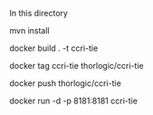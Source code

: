 In this directory

mvn install 

docker build . -t ccri-tie

docker tag ccri-tie thorlogic/ccri-tie

docker push thorlogic/ccri-tie


docker run -d -p 8181:8181 ccri-tie 

